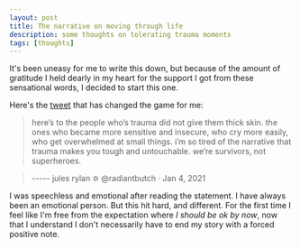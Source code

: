 ```yaml
---
layout: post
title: The narrative on moving through life
description: some thoughts on tolerating trauma moments
tags: [thoughts]
---
```


It's been uneasy for me to write this down, but because of the amount of gratitude I
held dearly in my heart for the support I got from these sensational words, I decided to start this one.

Here's the [tweet](https://twitter.com/radiantbutch/status/1346136160876302337) that has changed the game for me:

> here’s to the people who’s trauma did not give them thick skin. the ones who became more sensitive and
  insecure, who cry more easily, who get overwhelmed at small things. i’m so tired of the narrative that trauma makes you tough and untouchable. we’re survivors, not superheroes.

> ----- jules rylan ✡︎ @radiantbutch · Jan 4, 2021


I was speechless and emotional after reading the statement. I have always been an emotional person. But this hit hard,
and different. For the first time I feel like I'm free from the expectation where *I should be ok by now*, now that I understand I don't
necessarily have to end my story with a forced positive note.

